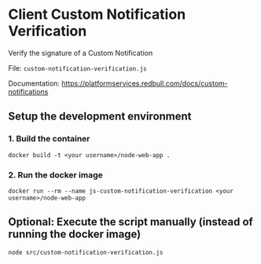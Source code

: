 # Client Custom Notification Verification
Verify the signature of a Custom Notification

File: `custom-notification-verification.js`

Documentation: https://platformservices.redbull.com/docs/custom-notifications

## Setup the development environment
### 1. Build the container
`docker build -t <your username>/node-web-app .`
 
### 2. Run the docker image
`docker run --rm --name js-custom-notification-verification <your username>/node-web-app`
 
## Optional: Execute the script manually (instead of running the docker image) 
`node src/custom-notification-verification.js`
